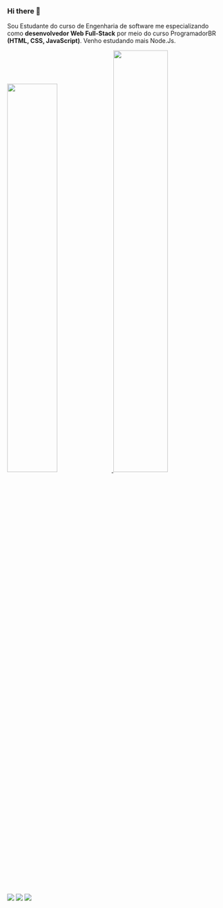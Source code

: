 ### Hi there 👋


Sou Estudante do curso de Engenharia de software me especializando como **desenvolvedor Web Full-Stack** por meio do curso ProgramadorBR **(HTML, CSS, JavaScript)**. Venho estudando mais Node.Js.

<a href="https://github.com/Thaynansp29">
  <img height="48%" src="https://github-readme-stats.vercel.app/api?username=Thaynansp29&show_icons=true&theme=blue-green&include_all_commits=true&count_private=true"/>
  <img height="50%" src="https://github-readme-stats.vercel.app/api/top-langs/?username=Thaynansp29&layout=compact&langs_count=7&theme=blue-green"/>

<div>
  <a href = "mailto:thaynansp29@hotmail.com"><img src="https://img.shields.io/badge/Gmail-D14836?style=for-the-badge&logo=gmail&logoColor=white" target="_blank"></a>
   <a href = "https://www.linkedin.com/in/thaynansp"> <img src="https://img.shields.io/badge/LinkedIn-0077B5?style=for-the-badge&logo=linkedin&logoColor=white"  target="_blank"></img></a>
  <a href ="https://api.whatsapp.com/send?phone=5584999656443"><img src="https://img.shields.io/badge/WhatsApp-25D366?style=for-the-badge&logo=whatsapp&logoColor=white" target="_blank"></img></a>
</div>
